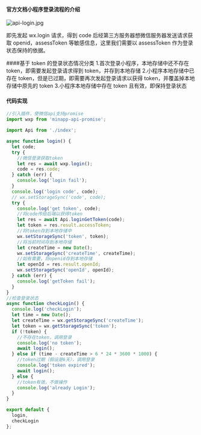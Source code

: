 #### 官方文档小程序登录流程的介绍

![api-login.jpg](https://upload-images.jianshu.io/upload_images/13613564-74e783a5e23065c6.jpg?imageMogr2/auto-orient/strip%7CimageView2/2/w/1240)

即先发起 wx.login 请求，得到 code 后经第三方服务器想微信服务器发送请求获取 openid，assessToken 等敏感信息，这里我们需要以 assessToken 作为登录状态保持的依据。

####基于 token 的登录状态情况分类 1.首次登录小程序，本地存储中还不存在 token，即需要发起登录请求得到 token，并存到本地存储 2.小程序本地存储中已存在 token，但是已过期，即需要再次发起登录请求以获得 token，并覆盖掉本地存储中原先的 token 3.小程序本地存储中存在 token 且有效，即保持登录状态

#### 代码实现

```javascript
//引入插件，使微信api支持promise
import wxp from 'minapp-api-promise';

import Api from './index';

async function login() {
  let code;
  try {
    //微信登录获取token
    let res = await wxp.login();
    code = res.code;
  } catch (err) {
    console.log('login fail');
  }
  console.log('login code', code);
  // wx.setStorageSync('code', code);
  try {
    console.log('get token', code);
    //将code传给后端以获得token
    let res = await Api.loginGetToken(code);
    let token = res.result.accessToken;
    //将token存到本地存储中
    wx.setStorageSync('token', token);
    //将当前时间存到本地存储
    let createTime = new Date();
    wx.setStorageSync('createTime', createTime);
    //如有需要，将openid存到本地存储
    let openId = res.result.openId;
    wx.setStorageSync('openId', openId);
  } catch (err) {
    console.log('getToken fail');
  }
}
//检查登录状态
async function checkLogin() {
  console.log('checkLogin');
  let time = new Date();
  let createTime = wx.getStorageSync('createTime');
  let token = wx.getStorageSync('token');
  if (!token) {
    //不存在token，调用登录
    console.log('no token');
    await login();
  } else if (time - createTime > 6 * 24 * 3600 * 1000) {
    //token过期（假设是6天），调用登录
    console.log('token expired');
    await login();
  } else {
    //token有效，不做操作
    console.log('already Login');
  }
}

export default {
  login,
  checkLogin
};
```
